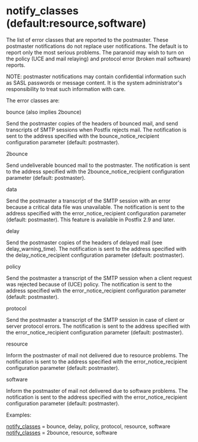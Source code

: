 # notify_classes (default:resource,software) 


The list of error classes that are reported to the postmaster. These
postmaster notifications do not replace user notifications. The
default is to report only the most serious problems. The paranoid
may wish to turn on the policy (UCE and mail relaying) and protocol
error (broken mail software) reports.


 NOTE: postmaster notifications may contain confidential information
such as SASL passwords or message content.  It is the system
administrator's responsibility to treat such information with care.



The error classes are:




bounce (also implies 2bounce)

Send the postmaster copies of the headers of bounced mail, and
send transcripts of SMTP sessions when Postfix rejects mail. The
notification is sent to the address specified with the
bounce_notice_recipient configuration parameter (default: postmaster).


2bounce

Send undeliverable bounced mail to the postmaster. The notification
is sent to the address specified with the 2bounce_notice_recipient
configuration parameter (default: postmaster). 

data

Send the postmaster a transcript of the SMTP session with an
error because a critical data file was unavailable. The notification
is sent to the address specified with the error_notice_recipient
configuration parameter (default: postmaster).  This feature
is available in Postfix 2.9 and later.  

delay

Send the postmaster copies of the headers of delayed mail (see
delay_warning_time). The
notification is sent to the address specified with the
delay_notice_recipient configuration parameter (default: postmaster).


policy

Send the postmaster a transcript of the SMTP session when a
client request was rejected because of (UCE) policy. The notification
is sent to the address specified with the error_notice_recipient
configuration parameter (default: postmaster).  

protocol

Send the postmaster a transcript of the SMTP session in case
of client or server protocol errors. The notification is sent to
the address specified with the error_notice_recipient configuration
parameter (default: postmaster). 

resource

Inform the postmaster of mail not delivered due to resource
problems.  The notification is sent to the address specified with
the error_notice_recipient configuration parameter (default:
postmaster). 

software

Inform the postmaster of mail not delivered due to software
problems.  The notification is sent to the address specified with
the error_notice_recipient configuration parameter (default:
postmaster). 




Examples:



<a href="postconf.5.html#notify_classes">notify_classes</a> = bounce, delay, policy, protocol, resource, software
<a href="postconf.5.html#notify_classes">notify_classes</a> = 2bounce, resource, software



